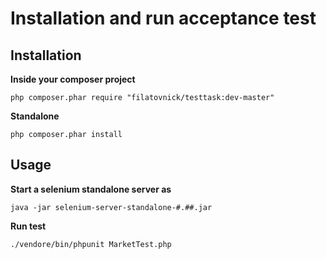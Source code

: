 # Installation and run acceptance test

## Installation

**Inside your composer project**

`php composer.phar require "filatovnick/testtask:dev-master"`

**Standalone**

`php composer.phar install`

## Usage

**Start a selenium standalone server as**

`java -jar selenium-server-standalone-#.##.jar`

**Run test**

`./vendore/bin/phpunit MarketTest.php`






